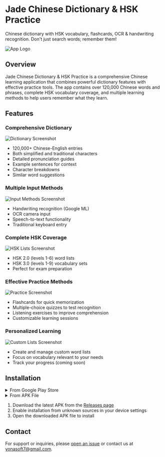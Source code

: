 # Jade Chinese Dictionary & HSK Practice

Chinese dictionary with HSK vocabulary, flashcards, OCR & handwriting recognition. Don't just search words; remember them!

![App Logo](/screenshots/graphic.png)

## Overview

Jade Chinese Dictionary & HSK Practice is a comprehensive Chinese learning application that combines powerful dictionary features with effective practice tools. The app contains over 120,000 Chinese words and phrases, complete HSK vocabulary coverage, and multiple learning methods to help users remember what they learn.

## Features

### Comprehensive Dictionary
![Dictionary Screenshot](/screenshots/home.jpg)
- 120,000+ Chinese-English entries
- Both simplified and traditional characters
- Detailed pronunciation guides
- Example sentences for context
- Character breakdowns
- Similar word suggestions

### Multiple Input Methods
![Input Methods Screenshot](/screenshots/handwriting.jpg)
- Handwriting recognition (Google ML)
- OCR camera input
- Speech-to-text functionality
- Traditional keyboard entry

### Complete HSK Coverage
![HSK Lists Screenshot](/screenshots/hsk.jpg)
- HSK 2.0 (levels 1-6) word lists
- HSK 3.0 (levels 1-9) vocabulary sets
- Perfect for exam preparation

### Effective Practice Methods
![Practice Screenshot](/screenshots/multi.jpg)
- Flashcards for quick memorization
- Multiple-choice quizzes to test recognition
- Listening exercises to improve comprehension
- Customizable learning sessions

### Personalized Learning
![Custom Lists Screenshot](/screenshots/list.jpg)
- Create and manage custom word lists
- Focus on vocabulary relevant to your needs
- Track your progress (coming soon)

## Installation

<details>
<summary>From Google Play Store</summary>

1. Visit [Jade Chinese Dictionary on Google Play](https://play.google.com/store/apps/details?id=com.jadechinesedictionary)
2. Click "Install"
3. Open the app after installation completes
</details>

<details>
<summary>From APK File</summary>

1. Download the latest APK from the [Releases page](https://github.com/yourusername/jade-chinese-dictionary/releases)
2. Enable installation from unknown sources in your device settings
3. Open the downloaded APK file to install
</details>

1. Download the latest APK from the [Releases page](https://github.com/yourusername/jade-chinese-dictionary/releases)
2. Enable installation from unknown sources in your device settings
3. Open the downloaded APK file to install
</details>


## Contact

For support or inquiries, please [open an issue](https://github.com/yonasoft/jade-dictionary-android2/issues) or contact us at yonasoft7@gmail.com.
